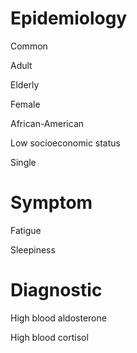 
# Epidemiology

Common

Adult

Elderly

Female

African-American

Low socioeconomic status

Single

# Symptom

Fatigue

Sleepiness

# Diagnostic

High blood aldosterone

High blood cortisol
